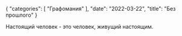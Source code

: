 {
   "categories": [
      "Графомания"
   ],
   "date": "2022-03-22",
   "title": "Без прошлого"
}

Настоящий человек - это человек, живущий настоящим.
